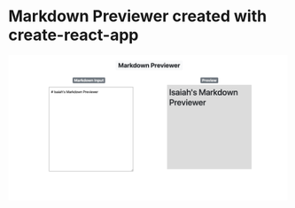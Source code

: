 # Markdown Previewer created with create-react-app

![screenshot](/src/screenshot.png?raw=true "Screen Shot")
